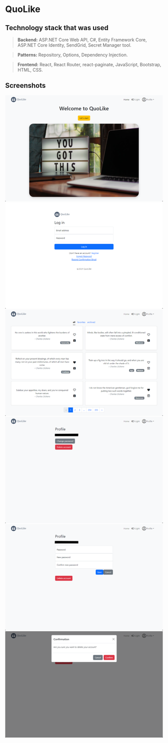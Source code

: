 # QuoLike
## Technology stack that was used
> **Backend:** ASP.NET Core Web API, C#, Entity Framework Core, ASP.NET Core Identity, SendGrid, Secret Manager tool.

> **Patterns:** Repository, Options, Dependency Injection.

> **Frontend:** React, React Router, react-paginate, JavaScript, Bootstrap, HTML, CSS.

## Screenshots
![welcome][1]
![login][2]
![all][3]
![profile][4]
![profile_password][5]
![delete_account][6]

[1]: Screenshots/welcome.png "welcome"
[2]: Screenshots/login.png "login"
[3]: Screenshots/all.png "all"
[4]: Screenshots/profile.png "profile"
[5]: Screenshots/profile_password.png "profile_password"
[6]: Screenshots/delete_account.png "delete_account"
